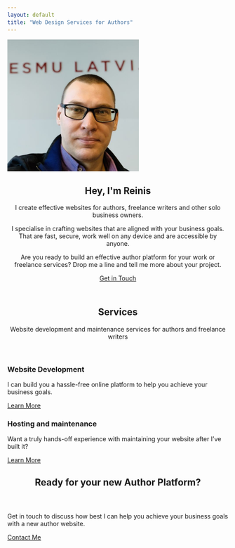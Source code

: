 ```yaml
---
layout: default
title: "Web Design Services for Authors"
---
```


<!-- Hero section  -->
  <section class="section-hero">
    <div class="content-wrapper hero hero__wallpaper">
      <img src="/assets/images/avatar-600.jpg" alt="Portrait of Ray" width="300px" height="300px">
      <header>
        <h1>Hey, I'm Reinis</h1>
        <p class="hero-subtitle">I create effective websites for authors, freelance writers and other solo business owners.</p>
        <p>I specialise in crafting websites that are aligned with your business goals. That are fast, secure, work well on any device and are accessible by anyone.</p>
        <p>Are you ready to build an effective author platform for your work or freelance services? Drop me a line and tell me more about your project.</p>
        <a href="{{ site.baseurl }}/hire" class="btn btn-main">Get in Touch</a>
      </header>
    </div>
  </section>

<!-- Services section -->
  <section class="section-services">
    <div class="content-wrapper">
      <header class="section-header">
        <h2>Services</h2>
        <p class="section-description">Website development and maintenance services for authors and freelance writers</p>
      </header>
        <div class="cards">
          <div class="card">
            <h3>Website Development</h3>
            <p>I can build you a hassle-free online platform to help you achieve your business goals.</p>
            <a href="{{ site.baseurl }}/services#Web-Design-Services" class="btn btn-main">Learn More</a>
          </div>
          <div class="card">
            <h3>Hosting and maintenance</h3>     
            <p>Want a truly hands-off experience with maintaining your website after I’ve built it?</p>
            <a href="{{ site.baseurl }}/services#Hosting-Maintenance" class="btn btn-main">Learn More</a>
          </div>
        </div>
    </div>
  </section>

<!-- CTA Section -->
  <section class="section-cta">
    <div class="content-wrapper">
      <header class="section-header">
        <h2>Ready for your new Author Platform?</h2>
      </header>
      <div class="wrapper__cta">
        <p>Get in touch to discuss how best I can help you achieve your business goals with a new author website.</p>
        <a href="{{ site.baseurl }}/hire" class="btn btn-cta">Contact Me</a>
      </div>
    </div>
  </section>